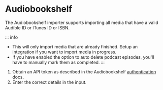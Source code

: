 # Audiobookshelf

The Audiobookshelf importer supports importing all media that have a valid Audible ID or
ITunes ID or ISBN.

::: info
- This will only import media that are already finished. Setup an
[integration](../integrations.md#audiobookshelf) if you want to import media in progress.
- If you have enabled the option to auto delete podcast episodes, you'll have to
manually mark them as completed.
:::

1. Obtain an API token as described in the Audiobookshelf
  [authentication](https://api.audiobookshelf.org/#authentication) docs.
1. Enter the correct details in the input.

